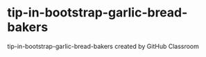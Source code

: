# tip-in-bootstrap-garlic-bread-bakers
tip-in-bootstrap-garlic-bread-bakers created by GitHub Classroom
